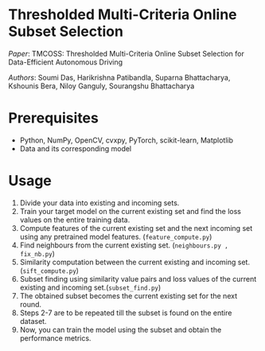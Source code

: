 # Thresholded Multi-Criteria Online Subset Selection

*Paper*: TMCOSS: Thresholded Multi-Criteria Online Subset Selection for Data-Efficient Autonomous Driving

*Authors*: Soumi Das, Harikrishna Patibandla, Suparna Bhattacharya, Kshounis Bera, Niloy Ganguly, Sourangshu Bhattacharya

# Prerequisites

* Python, NumPy, OpenCV, cvxpy, PyTorch, scikit-learn, Matplotlib
* Data and its corresponding model

# Usage

1. Divide your data into existing and incoming sets.
2. Train your target model on the current existing set and find the loss values on the entire training data.
3. Compute features of the current existing set and the next incoming set using any pretrained model features. (```feature_compute.py```)
4. Find neighbours from the current existing set. (```neighbours.py , fix_nb.py```)
5. Similarity computation between the current existing and incoming set. (```sift_compute.py```)
6. Subset finding using similarity value pairs and loss values of the current existing and incoming set.(```subset_find.py```)
7. The obtained subset becomes the current existing set for the next round.
8. Steps 2-7 are to be repeated till the subset is found on the entire dataset.
9. Now, you can train the model using the subset and obtain the performance metrics.
